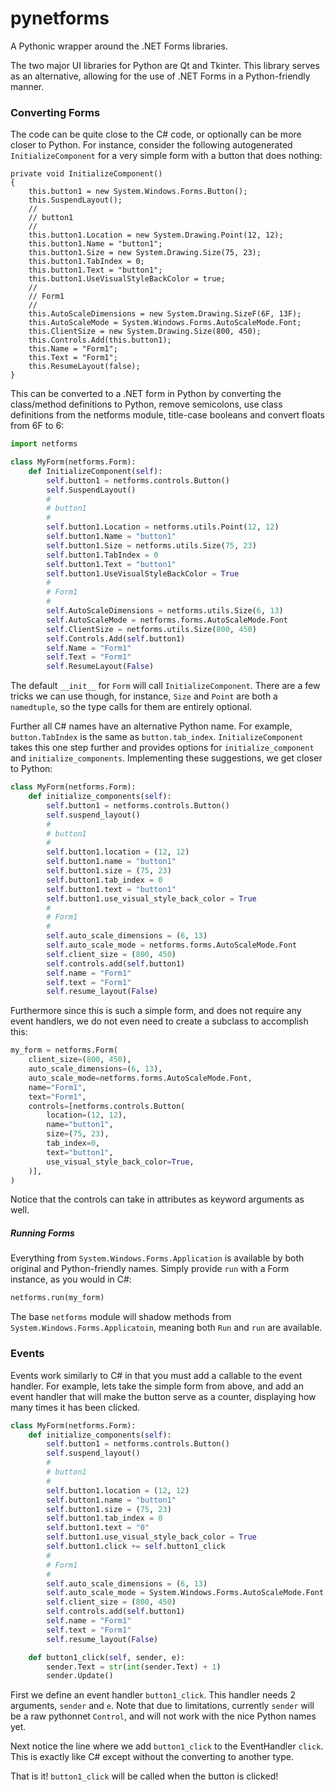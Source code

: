 # pynetforms
A Pythonic wrapper around the .NET Forms libraries.

The two major UI libraries for Python are Qt and Tkinter. This library serves as an alternative, allowing for the use
    of .NET Forms in a Python-friendly manner.

### Converting Forms
The code can be quite close to the C# code, or optionally can be more closer to Python. For instance, 
    consider the following autogenerated `InitializeComponent` for a very simple form with a button that does nothing:
```
private void InitializeComponent()
{
    this.button1 = new System.Windows.Forms.Button();
    this.SuspendLayout();
    // 
    // button1
    // 
    this.button1.Location = new System.Drawing.Point(12, 12);
    this.button1.Name = "button1";
    this.button1.Size = new System.Drawing.Size(75, 23);
    this.button1.TabIndex = 0;
    this.button1.Text = "button1";
    this.button1.UseVisualStyleBackColor = true;
    // 
    // Form1
    // 
    this.AutoScaleDimensions = new System.Drawing.SizeF(6F, 13F);
    this.AutoScaleMode = System.Windows.Forms.AutoScaleMode.Font;
    this.ClientSize = new System.Drawing.Size(800, 450);
    this.Controls.Add(this.button1);
    this.Name = "Form1";
    this.Text = "Form1";
    this.ResumeLayout(false);
}
```

This can be converted to a .NET form in Python by converting the class/method definitions to Python, remove semicolons,
    use class definitions from the netforms module, title-case booleans and convert floats from 6F to 6:
```python
import netforms

class MyForm(netforms.Form):
    def InitializeComponent(self):
        self.button1 = netforms.controls.Button()
        self.SuspendLayout()
        # 
        # button1
        # 
        self.button1.Location = netforms.utils.Point(12, 12)
        self.button1.Name = "button1"
        self.button1.Size = netforms.utils.Size(75, 23)
        self.button1.TabIndex = 0
        self.button1.Text = "button1"
        self.button1.UseVisualStyleBackColor = True
        # 
        # Form1
        # 
        self.AutoScaleDimensions = netforms.utils.Size(6, 13)
        self.AutoScaleMode = netforms.forms.AutoScaleMode.Font
        self.ClientSize = netforms.utils.Size(800, 450)
        self.Controls.Add(self.button1)
        self.Name = "Form1"
        self.Text = "Form1"
        self.ResumeLayout(False)
```

The default `__init__` for `Form` will call `InitializeComponent`. There are a few tricks we can use though,
    for instance, `Size` and `Point` are both a `namedtuple`, so the type calls for them are entirely optional.
    
Further all C# names have an alternative Python name. For example, `button.TabIndex` is the same as `button.tab_index`.
    `InitializeComponent` takes this one step further and provides options for `initialize_component` and 
    `initialize_components`. Implementing these suggestions, we get closer to Python:
```python
class MyForm(netforms.Form):
    def initialize_components(self):
        self.button1 = netforms.controls.Button()
        self.suspend_layout()
        # 
        # button1
        # 
        self.button1.location = (12, 12)
        self.button1.name = "button1"
        self.button1.size = (75, 23)
        self.button1.tab_index = 0
        self.button1.text = "button1"
        self.button1.use_visual_style_back_color = True
        # 
        # Form1
        # 
        self.auto_scale_dimensions = (6, 13)
        self.auto_scale_mode = netforms.forms.AutoScaleMode.Font
        self.client_size = (800, 450)
        self.controls.add(self.button1)
        self.name = "Form1"
        self.text = "Form1"
        self.resume_layout(False)
```

Furthermore since this is such a simple form, and does not require any event handlers, we do not even need to create
    a subclass to accomplish this:
```python
my_form = netforms.Form(
    client_size=(800, 450),
    auto_scale_dimensions=(6, 13),
    auto_scale_mode=netforms.forms.AutoScaleMode.Font,
    name="Form1",
    text="Form1",
    controls=[netforms.controls.Button(
        location=(12, 12),
        name="button1",
        size=(75, 23),
        tab_index=0,
        text="button1",
        use_visual_style_back_color=True,
    )],
)
```
Notice that the controls can take in attributes as keyword arguments as well.

##### Running Forms
Everything from `System.Windows.Forms.Application` is available by both original and Python-friendly names. Simply
    provide `run` with a Form instance, as you would in C#:
```python
netforms.run(my_form)
```

The base `netforms` module will shadow methods from `System.Windows.Forms.Applicatoin`, meaning both `Run` and `run`
    are available.

### Events
Events work similarly to C# in that you must add a callable to the event handler. For example, lets take the simple
    form from above, and add an event handler that will make the button serve as a counter, displaying how many times
    it has been clicked.

```python
class MyForm(netforms.Form):
    def initialize_components(self):
        self.button1 = netforms.controls.Button()
        self.suspend_layout()
        # 
        # button1
        # 
        self.button1.location = (12, 12)
        self.button1.name = "button1"
        self.button1.size = (75, 23)
        self.button1.tab_index = 0
        self.button1.text = "0"
        self.button1.use_visual_style_back_color = True
        self.button1.click += self.button1_click
        # 
        # Form1
        # 
        self.auto_scale_dimensions = (6, 13)
        self.auto_scale_mode = System.Windows.Forms.AutoScaleMode.Font  # TODO: NO!!!
        self.client_size = (800, 450)
        self.controls.add(self.button1)
        self.name = "Form1"
        self.text = "Form1"
        self.resume_layout(False)

    def button1_click(self, sender, e):
        sender.Text = str(int(sender.Text) + 1)
        sender.Update()
```

First we define an event handler `button1_click`. This handler needs 2 arguments, `sender` and `e`. Note that due to 
    limitations, currently `sender` will be a raw pythonnet `Control`, and will not work with the nice Python names
    yet.
    
Next notice the line where we add `button1_click` to the EventHandler `click`. This is exactly like C# except without
    the converting to another type.

That is it! `button1_click` will be called when the button is clicked!